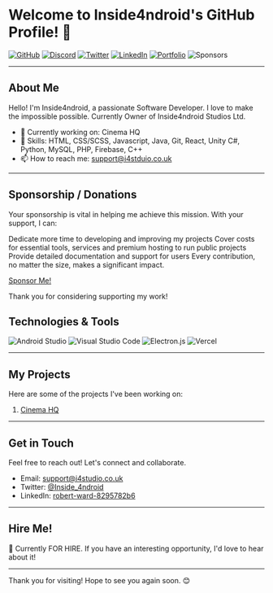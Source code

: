 # Welcome to Inside4ndroid's GitHub Profile! 👋

[![GitHub](https://img.shields.io/github/followers/Inside4ndroid?label=Follow&style=social)](https://github.com/Inside4ndroid)
[![Discord](https://img.shields.io/discord/1254493205466972231?label=Discord&color=purple)](https://discord.gg/ZzhJXWYq)
[![Twitter](https://img.shields.io/twitter/follow/Inside_4ndroid?style=social)](https://twitter.com/Inside_4ndroid)
[![LinkedIn](https://img.shields.io/badge/LinkedIn-Connect-blue)](https://www.linkedin.com/in/robert-ward-8295782b6)
[![Portfolio](https://img.shields.io/badge/Portfolio-View%20My%20Portfolio-green)](https://portfolio.ddns.me/)
![Sponsors](https://img.shields.io/github/sponsors/Inside4ndroid)

---

## About Me

Hello! I'm Inside4ndroid, a passionate Software Developer. I love to make the impossible possible. Currently Owner of Inside4ndroid Studios Ltd.

- 💼 Currently working on: Cinema HQ
- 🌱 Skills: HTML, CSS/SCSS, Javascript, Java, Git, React, Unity C#, Python, MySQL, PHP, Firebase, C++
- 📫 How to reach me: support@i4stduio.co.uk

---

## Sponsorship / Donations

Your sponsorship is vital in helping me achieve this mission. With your support, I can:

Dedicate more time to developing and improving my projects
Cover costs for essential tools, services and premium hosting to run public projects
Provide detailed documentation and support for users
Every contribution, no matter the size, makes a significant impact.

[Sponsor Me!](https://github.com/sponsors/Inside4ndroid)

Thank you for considering supporting my work!

## Technologies & Tools

![Android Studio](https://img.shields.io/badge/Android%20Studio-IDE-brightgreen)
![Visual Studio Code](https://img.shields.io/badge/Visual%20Studio%20Code-IDE-blueviolet)
![Electron.js](https://img.shields.io/badge/Electron.js-Framework-blue)
![Vercel](https://img.shields.io/badge/Vercel-Deployment-orange)

---

## My Projects

Here are some of the projects I've been working on:

1. [Cinema HQ](https://www.cinemahq.app/)

---

## Get in Touch

Feel free to reach out! Let's connect and collaborate.

- Email: support@i4studio.co.uk
- Twitter: [@Inside_4ndroid](https://twitter.com/Inside_4ndroid)
- LinkedIn: [robert-ward-8295782b6](https://www.linkedin.com/in/robert-ward-8295782b6)

---

## Hire Me!

👀 Currently FOR HIRE. If you have an interesting opportunity, I'd love to hear about it!

---

Thank you for visiting! Hope to see you again soon. 😊

